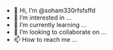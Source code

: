 - 👋 Hi, I’m @soham330rfsfsffd
- 👀 I’m interested in ...
- 🌱 I’m currently learning ...
- 💞️ I’m looking to collaborate on ...
- 📫 How to reach me ...

<!---
soham330rfsfsffd/soham330rfsfsffd is a ✨ special ✨ repository because its `README.md` (this file) appears on your GitHub profile.
You can click the Preview link to take a look at your changes.
--->
